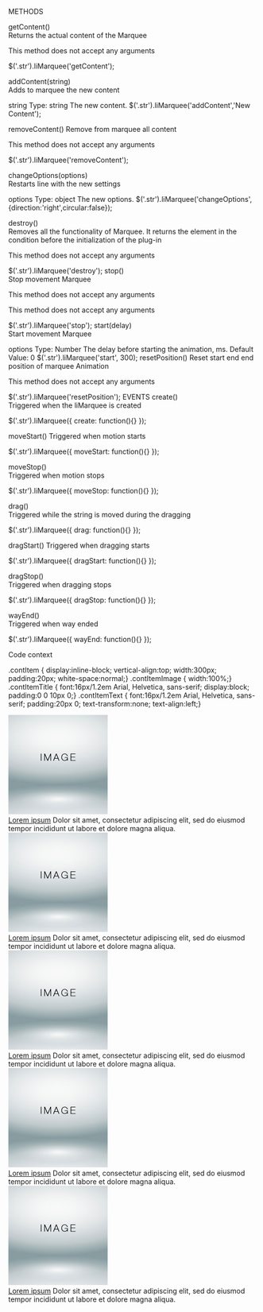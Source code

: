 
<!--README-->

METHODS

getContent()	
Returns the actual content of the Marquee

This method does not accept any arguments

$('.str').liMarquee('getContent');

addContent(string)	
Adds to marquee the new content

string Type: string
The new content.
$('.str').liMarquee('addContent','New Content');

removeContent()	
Remove from marquee all content

This method does not accept any arguments

$('.str').liMarquee('removeContent');

changeOptions(options)	
Restarts line with the new settings

options Type: object
The new options.
$('.str').liMarquee('changeOptions',{direction:'right',circular:false});

destroy()	
Removes all the functionality of Marquee. It returns the element in the condition before the initialization of the plug-in

This method does not accept any arguments

$('.str').liMarquee('destroy');
stop()	
Stop movement Marquee

This method does not accept any arguments

This method does not accept any arguments

$('.str').liMarquee('stop');
start(delay)	
Start movement Marquee

options Type: Number
The delay before starting the animation, ms. Default Value: 0
$('.str').liMarquee('start', 300);
resetPosition()	
Reset start end end position of marquee Animation

This method does not accept any arguments

$('.str').liMarquee('resetPosition');
EVENTS
create()	
Triggered when the liMarquee is created

$('.str').liMarquee({
create: function(){}
});

moveStart()	
Triggered when motion starts

$('.str').liMarquee({
moveStart: function(){}
});

moveStop()	
Triggered when motion stops

$('.str').liMarquee({
moveStop: function(){}
});

drag()	
Triggered while the string is moved during the dragging

$('.str').liMarquee({
drag: function(){}
});

dragStart()	
Triggered when dragging starts

$('.str').liMarquee({
dragStart: function(){}
});

dragStop()	
Triggered when dragging stops

$('.str').liMarquee({
dragStop: function(){}
});

wayEnd()	
Triggered when way ended

$('.str').liMarquee({
wayEnd: function(){}
});


Code context

.contItem { display:inline-block; vertical-align:top; width:300px; padding:20px; white-space:normal;}
.contItemImage { width:100%;}
.contItemTitle { font:16px/1.2em Arial, Helvetica, sans-serif; display:block; padding:0 0 10px 0;}
.contItemText { font:16px/1.2em Arial, Helvetica, sans-serif; padding:20px 0; text-transform:none; text-align:left;}
</style>

<!-- Initialization of plugin -->
<script>
$(window).on('load',function(){
	$('.str3-2').liMarquee({circular:true, startShow:true});
})
</script> 


<!-- HTML code-->
<div class="str3-2 mWrap">
	<div class="contItem">
		<a href="#"><img src="pic/image.jpg" class="contItemImage"></a>
		<div class="contItemText">
			<a class="contItemTitle" href="#">Lorem ipsum</a> 
			Dolor sit amet, consectetur adipiscing elit, sed do eiusmod tempor incididunt ut labore et dolore magna aliqua.
		</div>
	</div>
	<div class="contItem">
		<a href="#"><img src="pic/image.jpg" class="contItemImage"></a>
		<div class="contItemText">
			<a class="contItemTitle" href="#">Lorem ipsum</a> 
			Dolor sit amet, consectetur adipiscing elit, sed do eiusmod tempor incididunt ut labore et dolore magna aliqua.
		</div>
	</div>
	<div class="contItem">
		<a href="#"><img src="pic/image.jpg" class="contItemImage"></a>
		<div class="contItemText">
			<a class="contItemTitle" href="#">Lorem ipsum</a> 
			Dolor sit amet, consectetur adipiscing elit, sed do eiusmod tempor incididunt ut labore et dolore magna aliqua.
		</div>
	</div>
	<div class="contItem">
		<a href="#"><img src="pic/image.jpg" class="contItemImage"></a>
		<div class="contItemText">
			<a class="contItemTitle" href="#">Lorem ipsum</a> 
			Dolor sit amet, consectetur adipiscing elit, sed do eiusmod tempor incididunt ut labore et dolore magna aliqua.
		</div>
	</div>
	<div class="contItem">
		<a href="#"><img src="pic/image.jpg" class="contItemImage"></a>
		<div class="contItemText">
			<a class="contItemTitle" href="#">Lorem ipsum</a> 
			Dolor sit amet, consectetur adipiscing elit, sed do eiusmod tempor incididunt ut labore et dolore magna aliqua.
		</div>
	</div>
</div>